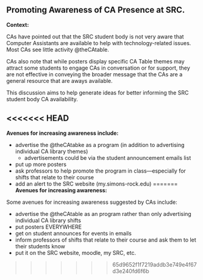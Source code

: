 ## Promoting Awareness of CA Presence at SRC.

**Context:**

CAs have pointed out that the SRC student body is not very aware that Computer Assistants are available to help with technology-related issues.  Most CAs see little activity @theCAtable.

CAs also note that while posters display specific CA Table themes may attract some students to engage CAs in conversation or for support, they are not effective in conveying the broader message that the CAs are a general resource that are aways available.

This discussion aims to help generate ideas for better informing the SRC student body CA availability.

<<<<<<< HEAD
---

**Avenues for increasing awareness include:**

* advertise the @theCAtabke as a program (in addition to advertising individual CA library themes)
    * advertisements could be via the student announcement emails list
* put up more posters
* ask professors to help promote the program in class&mdash;especially for shifts that relate to their course
* add an alert to the SRC website (my.simons-rock.edu)
=======
**Avenues for increasing awareness:**

Some avenues for increasing awareness suggested by CAs include:

* advertise the @theCAtable as an program rather than only advertising individual CA library shifts
* put posters EVERYWHERE
* get on student announces for events in emails
* inform professors of shifts that relate to their course and ask them to let their students know
* put it on the SRC website, moodle, my SRC, etc.
>>>>>>> 65d9652f1f7219addb3e749e4f67d3e240fd6f6b
